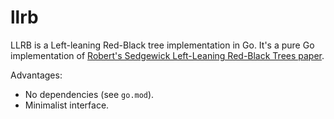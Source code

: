 # llrb

LLRB is a Left-leaning Red-Black tree implementation in Go. It's a pure Go implementation
of [Robert's Sedgewick Left-Leaning Red-Black Trees paper](https://sedgewick.io/wp-content/themes/sedgewick/papers/2008LLRB.pdf).

Advantages:
* No dependencies (see `go.mod`).
* Minimalist interface.
